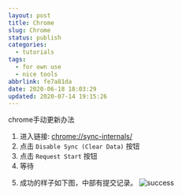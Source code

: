 ```yaml
---
layout: post
title: Chrome
slug: Chrome
status: publish
categories:
  - tutorials
tags:
  - for own use
  - nice tools
abbrlink: fe7a81da
date: 2020-06-18 18:03:29
updated: 2020-07-14 19:15:26
---
```


chrome手动更新办法

1. 进入链接: <u>chrome://sync-internals/</u>
2. 点击 `Disable Sync (Clear Data)` 按钮
3. 点击 `Request Start` 按钮
4. 等待

<!--more-->

5. 成功的样子如下图，中部有提交记录。
![success](https://s1.ax1x.com/2020/06/19/NKJBk9.png)
